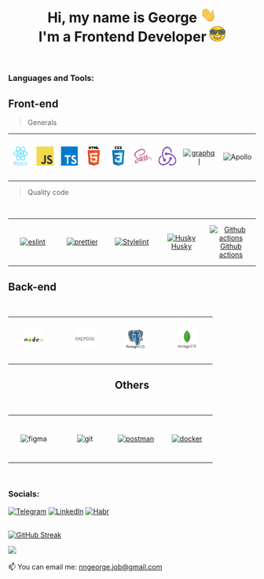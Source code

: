 <h1 align="center">
    Hi, my name is George <img src="https://github.com/NoNameGeorge/NoNameGeorge/blob/main/images/Hi.gif" height="32"/> 
    <br/>
    I'm a Frontend Developer <img src="https://github.com/NoNameGeorge/NoNameGeorge/blob/main/images/emoji.png" height="32"/>
    <br /><br />
</h2>

<!-- ### My projects: -->

### Languages and Tools:

<div>
<h2 align="left">Front-end</h2>
</div>

> Generals
<table width="100%">
    <tr>
      <td align="center" width="90" height="90">
        <a href="https://reactjs.org/" target="_blank" rel="noreferrer">
          <img
            src="https://raw.githubusercontent.com/devicons/devicon/master/icons/react/react-original-wordmark.svg"
            alt="react"
            width="40"
            height="40"
          />
        </a>
      </td>
      <td align="center" width="90" height="90">
        <a
          href="https://developer.mozilla.org/en-US/docs/Web/JavaScript"
          target="_blank"
          rel="noreferrer"
        >
          <img
            src="https://raw.githubusercontent.com/devicons/devicon/master/icons/javascript/javascript-original.svg"
            alt="javascript"
            width="40"
            height="40"
          />
        </a>
      </td>
      <td align="center" width="90" height="90">
        <a
          href="https://www.typescriptlang.org/"
          target="_blank"
          rel="noreferrer"
        >
          <img
            src="https://raw.githubusercontent.com/devicons/devicon/master/icons/typescript/typescript-original.svg"
            alt="typescript"
            width="40"
            height="40"
          />
        </a>
      </td>
      <td align="center" width="90" height="90">
        <a href="https://www.w3.org/html/" target="_blank" rel="noreferrer">
          <img
            src="https://raw.githubusercontent.com/devicons/devicon/master/icons/html5/html5-original-wordmark.svg"
            alt="html5"
            width="40"
            height="40"
          />
        </a>
      </td>
      <td align="center" width="90" height="90">
        <a
          href="https://www.w3schools.com/css/"
          target="_blank"
          rel="noreferrer"
        >
          <img
            src="https://raw.githubusercontent.com/devicons/devicon/master/icons/css3/css3-original-wordmark.svg"
            alt="css3"
            width="40"
            height="40"
          />
        </a>
      </td>
      <td align="center" width="90" height="90">
        <a href="https://sass-lang.com" target="_blank" rel="noreferrer">
          <img
            src="https://raw.githubusercontent.com/devicons/devicon/master/icons/sass/sass-original.svg"
            alt="sass"
            width="40"
            height="40"
          />
        </a>
      </td>
      <td align="center" width="90" height="90">
        <a href="https://redux.js.org" target="_blank" rel="noreferrer">
          <img
            src="https://raw.githubusercontent.com/devicons/devicon/master/icons/redux/redux-original.svg"
            alt="redux"
            width="40"
            height="40"
          />
        </a>
      </td>
      <td align="center" width="90" height="90">
        <a href="https://graphql.org" target="_blank" rel="noreferrer">
          <img
            src="https://www.vectorlogo.zone/logos/graphql/graphql-icon.svg"
            alt="graphql"
            width="40"
            height="40"
          />
        </a>
      </td>
      <td align="center" width="90" height="90">
        <a>
          <img
            src="https://brandeps.com/logo-download/A/Apollo-GraphQL-logo-vector-01.svg"
            width="40"
            height="40"
            alt="Apollo"
          />
        </a>
      </td>
    </tr>
</table>

> Quality code

<br />

<table width="100%">
<tr>
  <td align="center" width="90" height="90">
    <a href="https://eslint.org/" target="_blank" rel="noreferrer">
      <img
        src="https://brandeps.com/icon-download/E/Eslint-icon-vector-02.svg"
        width="40"
        height="40"
        alt="eslint"
      />
    </a>
  </td>
  <td align="center" width="90" height="90">
    <a href="https://prettier.io/" target="_blank" rel="noreferrer">
      <img
        src="https://brandeps.com/icon-download/P/Prettier-icon-vector-02.svg"
        width="40"
        height="40"
        alt="prettier"
      />
    </a>
  </td>
  <td align="center" width="90" height="90">
    <a href="https://stylelint.io/" target="_blank" rel="noreferrer">
      <img
        src="https://brandeps.com/logo-download/S/Stylelint-logo-vector-01.svg"
        width="40"
        height="40"
        alt="Stylelint"
      />
    </a>
  </td>
  <td align="center" width="90" height="90">
    <a
      href="https://typicode.github.io/husky/"
      target="_blank"
      rel="noreferrer"
    >
      <img
        src="https://www.svgrepo.com/show/500093/husky.svg"
        width="40"
        height="40"
        alt="Husky"
      />
      <br />
      <span>Husky</span>
    </a>
  </td>
  <td align="center" width="90" height="90">
    <a
      href="https://github.com/features/actions"
      target="_blank"
      rel="noreferrer"
    >
      <img
        src="https://www.svgrepo.com/show/306098/githubactions.svg"
        width="40"
        height="40"
        alt="Github actions"
      />
      <br />
      <span>Github <br />actions</span>
    </a>
  </td>
</tr>
</table>

<h2 align="left">Back-end</h2>

  <br />
  <table width="100%">
    <tr>
      <td align="center" width="90" height="90">
        <a href="https://nodejs.org" target="_blank" rel="noreferrer">
          <img
            src="https://raw.githubusercontent.com/devicons/devicon/master/icons/nodejs/nodejs-original-wordmark.svg"
            alt="nodejs"
            width="40"
            height="40"
          />
        </a>
      </td>
<!--       <td align="center" width="90" height="90">
        <a href="https://nestjs.com/" target="_blank" rel="noreferrer">
          <img
            src="https://raw.githubusercontent.com/devicons/devicon/master/icons/nestjs/nestjs-plain.svg"
            alt="nestjs"
            width="40"
            height="40"
          />
        </a>
      </td> -->
      <td align="center" width="90" height="90">
        <a href="https://expressjs.com" target="_blank" rel="noreferrer">
          <img
            src="https://raw.githubusercontent.com/devicons/devicon/master/icons/express/express-original-wordmark.svg"
            alt="express"
            width="40"
            height="40"
          />
        </a>
      </td>
      <td align="center" width="90" height="90">
        <a href="https://www.postgresql.org" target="_blank" rel="noreferrer">
          <img
            src="https://raw.githubusercontent.com/devicons/devicon/master/icons/postgresql/postgresql-original-wordmark.svg"
            alt="postgresql"
            width="40"
            height="40"
          />
        </a>
      </td>
      <td align="center" width="90" height="90">
        <a href="https://www.mongodb.com/" target="_blank" rel="noreferrer">
          <img
            src="https://raw.githubusercontent.com/devicons/devicon/master/icons/mongodb/mongodb-original-wordmark.svg"
            alt="mongodb"
            width="40"
            height="40"
          />
        </a>
      </td>
    </tr>
  </table>


 <h2 style="text-align: center">Others</h2>

  <br />

  <table width="100%">
    <td align="center" width="90" height="90">
      <img
        src="https://www.vectorlogo.zone/logos/figma/figma-icon.svg"
        alt="figma"
        width="40"
        height="40"
      />
    </td>
    <td align="center" width="90" height="90">
      <img
        src="https://www.vectorlogo.zone/logos/git-scm/git-scm-icon.svg"
        alt="git"
        width="40"
        height="40"
      />
    </td>
    <td align="center" width="90" height="90">
      <a href="https://postman.com" target="_blank" rel="noreferrer">
        <img
          src="https://www.svgrepo.com/show/354202/postman-icon.svg"
          alt="postman"
          width="40"
          height="40"
        />
      </a>
    </td>
    <td align="center" width="90" height="90">
      <a href="https://www.docker.com/" target="_blank" rel="noreferrer">
        <img
          src="https://www.svgrepo.com/show/349342/docker.svg"
          alt="docker"
          width="40"
          height="40"
        />
      </a>
    </td>
  </table>


  <br />

### Socials:
[![Telegram](https://img.shields.io/badge/-Telegram-090909?style=for-the-badge&logo=telegram&logoColor=27A0D9)](https://t.me/N0Nam_e)
[![LinkedIn](https://img.shields.io/badge/-LinkedIn-090909?style=for-the-badge&logo=linkedin&logoColor=007BB6)](https://www.linkedin.com/in/nngeorge/)
[![Habr](https://img.shields.io/badge/-CareerHabr-090909?style=for-the-badge&logo=Habr&logoColor=ccc)](https://career.habr.com/nngeorge)
<br /><br />

[![GitHub Streak](http://github-readme-streak-stats.herokuapp.com?user=NoNameGeorge&theme=radical&hide_border=true)](https://git.io/streak-stats)
<!-- ![Anurag's GitHub stats](https://github-readme-stats.vercel.app/api?username=NoNameGeorge&show_icons=true&theme=radical) -->

![](https://komarev.com/ghpvc/?username=NoNameGeorge)

📫 You can email me: <a href='mailto:nngeorge.job@gmail.com'>nngeorge.job@gmail.com


<!-- [![codewars](https://www.codewars.com/users/NN%20George/badges/large)](https://www.codewars.com/users/NN%20George) -->
